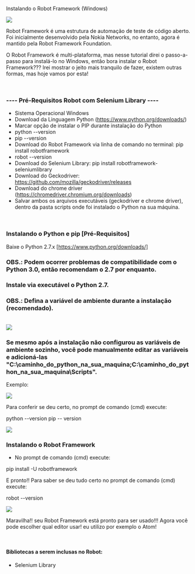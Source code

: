 Instalando o Robot Framework (Windows)

<div align="left">
<img src="https://github.com/fabiosouthsystem/Instala-o-e-configura-o-Robot-Framework/blob/main/r0.png">
</p>
Robot Framework é uma estrutura de automação de teste de código aberto. Foi inicialmente desenvolvido pela Nokia Networks, no entanto, agora é mantido pela Robot Framework Foundation.

O Robot Framework é multi-plataforma, mas nesse tutorial direi o passo-a-passo para instalá-lo no Windows, então bora instalar o Robot Framework??? Irei mostrar o jeito mais tranquilo de fazer, existem outras formas, mas hoje vamos por esta!

<br/>

### ---- Pré-Requisitos Robot com Selenium Library ----
- Sistema Operacional Windows
- Download da Linguagem Python (https://www.python.org/downloads/)
- Marcar opção de instalar o PIP durante instalação do Python
- python --version
- pip --version
- Download do Robot Framework via linha de comando no terminal: pip install robotframework
- robot --version
- Download do Selenium Library: pip install robotframework-seleniumlibrary
- Download do Geckodriver: https://github.com/mozilla/geckodriver/releases
- Download do chrome driver (https://chromedriver.chromium.org/downloads)
- Salvar ambos os arquivos executáveis (geckodriver e chrome driver), dentro da pasta scripts onde foi instalado o Python na sua máquina.

<br/>

### Instalando o Python e pip [Pré-Requisitos]
Baixe o Python 2.7.x [https://www.python.org/downloads/] 
### OBS.: Podem ocorrer problemas de compatibilidade com o Python 3.0, então recomendam o 2.7 por enquanto.
### Instale via executável o Python 2.7. 
### OBS.: Defina a variável de ambiente durante a instalação (recomendado).

<br/>

<div align="left">
<img src="https://github.com/fabiosouthsystem/Instala-o-e-configura-o-Robot-Framework/blob/main/r2.png">
  
### Se mesmo após a instalação não configurou as variáveis de ambiente sozinho, você pode manualmente editar as variáveis e adicioná-las "C:\caminho_do_python_na_sua_maquina\;C:\caminho_do_python_na_sua_maquina\Scripts".

Exemplo: 

<div align="left">
<img src="https://github.com/fabiosouthsystem/Instala-o-e-configura-o-Robot-Framework/blob/main/r3.png">
  
Para conferir se deu certo, no prompt de comando (cmd) execute:

python --version
pip -- version
  
<div align="left">
<img src="https://github.com/fabiosouthsystem/Instala-o-e-configura-o-Robot-Framework/blob/main/r4.png">

<br/>
  
  
### Instalando o Robot Framework   
  - No prompt de comando (cmd) execute:
      
pip install -U robotframework
      
  E pronto!! Para saber se deu tudo certo no prompt de comando (cmd) execute:

robot --version
</ul>
  
<div align="left">
<img src="https://github.com/fabiosouthsystem/Instala-o-e-configura-o-Robot-Framework/blob/main/r5.png">

Maravilha!! seu Robot Framework está pronto para ser usado!!! Agora você pode escolher qual editor usar! eu utilizo por exemplo o Atom!

  
<br/>
  
#### **Bibliotecas a serem inclusas no Robot**:
- Selenium Library  

